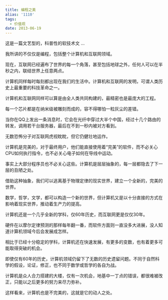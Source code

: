 ```yaml
---
title: 编程之美
alias: '1110'
tags:
  - 价值观
date: 2013-06-19
---
```


这是一篇文艺型的，科普性的软技术文 ...

我所讲的不仅仅是编程，包括整个计算机和互联网领域。

现在，互联网已经遍布了世界的每一个角落，甚至包括地球之外，任何人可以在半秒之内，联结世界上任意两点。

计算机同样每时每刻都出现在我们的生活中。计算机和互联网的发明，可谓人类历史上最重要的科技革命之一。

计算机和互联网同样可以算是由全人类共同构建的，最精密也是最庞大的工程。

每一个芯片都是在纳米级被雕刻而成的，容不得哪怕一粒灰尘的差错。

当你在QQ上发出一条消息时，它会在光纤中穿过大半个中国，经过十几个路由的转发，调用若干台服务器，最后在不到一秒内被对方看到。

无数恐怖分子对互联网虎视眈眈，但它仍健壮地运作。

计算机是完美的，对于最终用户，他们能直接使用着“完美”的软件，而不必关心CPU如何执行指令，也不必关心电子如何在导线中运动。

事实上大部分程序员也不必关心这些。计算机是层层抽象的，每一层都隐去了下一层的丑陋之处。

借助这种抽象，我们可以逃离基于物理定律的现实世界，建立一个全新的，完美的世界。

数学，哲学，文学，都可以构造一个新的世界，但计算机又是以十分直接的方式在影响着现实世界，推动着生产力的提高。

计算机还是一个几乎全新的学科，仅60年历史，而互联网更是仅仅30年。

硬件在以摩尔定律预测的那样每年翻一番，而软件方面则一直没多大进展，没人知道计算机领域今后会发展成怎样。

相比于已经十分稳定的学科，计算机还在快速发展，有更多的变数，也有着更多可能取得突破的机会。

即使仅有60年的历史，计算机领域仍留下了无数的历史遗留问题。不同于自然科学的假设，论证，修正，也不同于数学或哲学的各自为战。

计算机是众人合力搭建的大楼，仅有一次机会，地基中一丁点的错误，都很难被改正，只能以之后更多的努力来尽力弥补。

这样看来，计算机也是不完美的，这就是它的动人之处。
